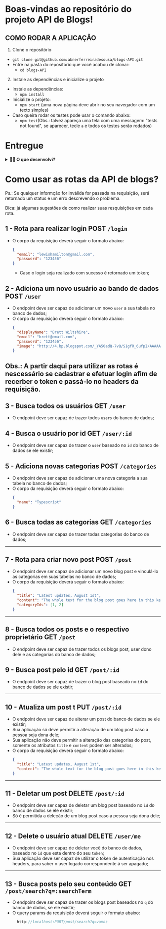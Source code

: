 # Boas-vindas ao repositório do projeto API de Blogs!

## COMO RODAR A APLICAÇÃO

1. Clone o repositório
  * `git clone git@github.com:abnerferreiradesousa/blogs-API.git`
  * Entre na pasta do repositório que você acabou de clonar:
    * `cd blogs-API`
 
2. Instale as dependências e inicialize o projeto
  * Instale as dependências:
    * `npm install`
  * Inicialize o projeto:
    * `npm start` (uma nova página deve abrir no seu navegador com um texto simples)
  * Caso queira rodar os testes pode usar o comando abaixo:
    * `npm test`(Obs.: talvez apareça uma tela com uma messagem: "tests not found", se aparecer, tecle `a` e todos os testes serão rodados)

# Entregue

<details>
  <summary><strong>👨‍💻 O que desenvolvi?</strong></summary>

  Neste projeto desenvolvi uma API e um banco de dados para a produção de conteúdo para um blog! 

  Desenvolvi uma aplicação em `Node.js` usando o pacote `sequelize` para fazer um `CRUD` de posts.

  1. Ddesenvolvi endpoints que estarão conectados ao seu banco de dados seguindo os princípios do REST;

  2. Para fazer um post foi necessário usuário e login, portanto será trabalhada a **relação entre** `user` e `post`; 

  3. Foi necessária a utilização de categorias para os posts, trabalhando, assim, a **relação de** `posts` para `categories` e de `categories` para `posts`.
 
 </details>
 
 
# Como usar as rotas da API de blogs?

Ps.: Se qualquer informção for inválida for passada na requisição, será retornado um status e um erro descrevendo o problema.

Dica: já algumas sugestões de como realizar suas resquisições em cada rota.

## 1 - Rota para realizar login POST `/login`

- O corpo da requisição deverá seguir o formato abaixo:
  ```json
  {
    "email": "lewishamilton@gmail.com",
    "password": "123456"
  }
  ```
  - Caso o login seja realizado com sucesso é retornado um token;


## 2 - Adiciona um novo usuário ao bando de dados POST `/user`

- O endpoint deve ser capaz de adicionar um novo `user` a sua tabela no banco de dados;
- O corpo da requisição deverá seguir o formato abaixo:
  ```json
  {
    "displayName": "Brett Wiltshire",
    "email": "brett@email.com",
    "password": "123456",
    "image": "http://4.bp.blogspot.com/_YA50adQ-7vQ/S1gfR_6ufpI/AAAAAAAAAAk/1ErJGgRWZDg/S45/brett.png"
  }
  ```


## Obs.: A partir daqui para utilizar as rotas é nescessário se cadastrar e efetuar login afim de recerber o token e passá-lo no headers da requisição.


## 3 - Busca todos os usuários GET `/user`

- O endpoint deve ser capaz de trazer todos `users` do banco de dados;

## 4 - Busca o usuário por id GET `/user/:id`

- O endpoint deve ser capaz de trazer o `user` baseado no `id` do banco de dados se ele existir;


## 5 - Adiciona novas categorias POST `/categories`

- O endpoint deve ser capaz de adicionar uma nova categoria a sua tabela no banco de dados;
- O corpo da requisição deverá seguir o formato abaixo:
  ```json
  {
    "name": "Typescript"
  }
  ```

## 6 - Busca todas as categorias GET `/categories`

- O endpoint deve ser capaz de trazer todas categorias do banco de dados;

---

## 7 - Rota para criar novo post POST `/post`

- O endpoint deve ser capaz de adicionar um novo blog post e vinculá-lo as categorias em suas tabelas no banco de dados;
- O corpo da requisição deverá seguir o formato abaixo:
  ```json
  {
    "title": "Latest updates, August 1st",
    "content": "The whole text for the blog post goes here in this key",
    "categoryIds": [1, 2]
  }
  ```

---

## 8 - Busca todos os posts e o respectivo proprietário GET `/post`

- O endpoint deve ser capaz de trazer todos os blogs post, user dono dele e as categorias do banco de dados;


## 9 - Busca post pelo id GET `/post/:id`

- O endpoint deve ser capaz de trazer o blog post baseado no `id` do banco de dados se ele existir;

---

## 10 - Atualiza um post t PUT `/post/:id`

- O endpoint deve ser capaz de alterar um post do banco de dados se ele existir;
- Sua aplicação só deve permitir a alteração de um blog post caso a pessoa seja dona dele;
- Sua aplicação não deve permitir a alteração das categorias do post, somente os atributos `title` e `content` podem ser alterados;
- O corpo da requisição deverá seguir o formato abaixo:
  ```json
  {
    "title": "Latest updates, August 1st",
    "content": "The whole text for the blog post goes here in this key"
  }
  ```
---

## 11 - Deletar um post DELETE `/post/:id`

- O endpoint deve ser capaz de deletar um blog post baseado no `id` do banco de dados se ele existir;
- Só é permitida a deleção de um blog post caso a pessoa seja dona dele;

---

## 12 - Delete o usuário atual DELETE `/user/me`

- O endpoint deve ser capaz de deletar você do banco de dados, baseado no `id` que esta dentro do seu `token`;
- Sua aplicação deve ser capaz de utilizar o token de autenticação nos headers, para saber o user logado correspondente á ser apagado;

---

## 13 - Busca posts pelo seu conteúdo GET `/post/search?q=:searchTerm`

- O endpoint deve ser capaz de trazer os blogs post baseados no `q` do banco de dados, se ele existir;
- O query params da requisição deverá seguir o formato abaixo:
  ```js
    http://localhost:PORT/post/search?q=vamos
  ```

